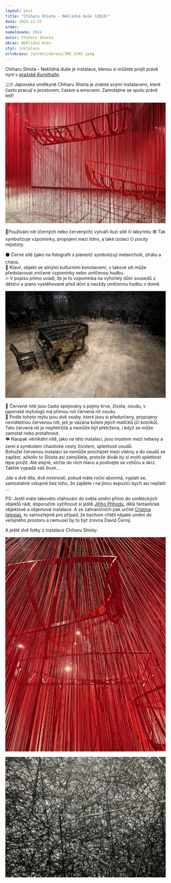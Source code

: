 ```yaml
---
layout: post
title: "Chiharu Shiota - Neklidná duše (2024)"
date: 2024-12-15
order: 
namalovano: 2024
autor: Chiharu Shiota
obraz: Neklidná duše
styl: instalace
urlobrazu: /assets/obrazy/IMG_5582.jpeg
---
```


Chiharu Shiota - Neklidná duše je instalace, kterou si můžete projít právě nyní v [pražské Kunsthalle](https://www.kunsthallepraha.org/udalosti/chiharu-shiota-neklidna-duse). 

🇯🇵 Japonská umělkyně Chiharu Shiota je známá svými instalacemi, které často pracují s prostorem, časem a emocemi. Zamotejme se spolu právě teď!

![Chiharu Shiota - Červená síť](/assets/obrazy/IMG_5582.jpeg)

🧵Používání nití (černých nebo červených) vytváří iluzi sítě či labyrintu
🕸️ Tak symbolizuje vzpomínky, propojení mezi lidmi, a také izolaci či pocity nejistoty.

⚫️ Černé sítě (jako na fotografii s pianem) symbolizují melancholii, ztrátu a chaos. \
🎹 Klavír, objekt se silnými kulturními konotacemi, v takové síti může představovat zničené vzpomínky nebo umlčenou hudbu.  \
🔥 V popisu přímo uvádí, že je to vzpomínka na vyhořelý dům sousedů z dětství a piano vystěhované před dům a navždy umlčenou hudbu v domě.

![Chiharu Shiota - Černá síť](/assets/obrazy/chiharu-shiota-piano.jpg)

🔴 Červené nitě jsou často spojovány s pojmy krve, života, osudu, v japonské mytologii má přímou roli červená nit osudu. \
🔮 Podle tohoto mýtu jsou dvě osoby, které jsou si předurčeny, propojeny neviditelnou červenou nití, jež je vázána kolem jejich malíčků (či kotníků). Tato červená nit je nepřetržitá a nemůže být přetržena, i když se může zamotat nebo protáhnout. \
👁️ Naopak vertikální nitě, jako na této instalaci, jsou mostem mezi nebesy a zemí a symbolem chaotické cesty životem, spletitostí osudů. \
Bohužel červenou instalací se nemůže procházet mezi vlákny a do osudů se zaplést, ačkoliv to Shiota asi zamýšlela, protože divák by si mohl spletitost lépe prožít. Ale stejně, strčte do nich hlavu a podívejte se vzhůru a skrz. Takhle vypadá váš život...

Jde o dvě díla, dvě místnosti, pokud máte roční abonmá, vyplatí se, samostatné vstupné bez toho, že zajdete i na jinou expozici bych asi neplatil ...

PS: Jestli máte takovéto vtahování do světa umění přímo do uměleckých objektů rádi, doporučím vyčíhnout si ještě [Jiřího Příhodu](https://www.jiriprihoda.cz/), dělá fantastické objektové a objemové instalace. A ze zahraničních pak určitě [Cristina Iglesias](https://cristinaiglesias.com/), to samozřejmě pro případ, že bychom chtěli nějaké umění do veřejného prostoru a nemusel by to být zrovna David Černý. 

A ještě dvě fotky z instalace Chiharu Shioty:

![Chiharu Shiota - Červená síť](/assets/obrazy/IMG_5586.jpeg)

![Chiharu Shiota - Černá síť](/assets/obrazy/IMG_5589.jpeg)
